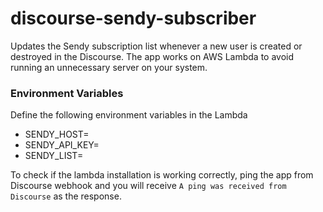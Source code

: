 # discourse-sendy-subscriber

Updates the Sendy subscription list whenever a new user is created or destroyed in the Discourse. The app works on AWS Lambda to avoid running an unnecessary server on your system.

### Environment Variables
Define the following environment variables in the Lambda
* SENDY_HOST=<hostname of your sendy installation>
* SENDY_API_KEY=<your sendy api key>
* SENDY_LIST=<the hashed list id in which you will store the subscriber details>

To check if the lambda installation is working correctly, ping the app from Discourse webhook and you will receive `A ping was received from Discourse` as the response.
